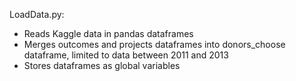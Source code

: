 LoadData.py:
- Reads Kaggle data in pandas dataframes
- Merges outcomes and projects dataframes into donors_choose dataframe, limited to data between 2011 and 2013
- Stores dataframes as global variables

